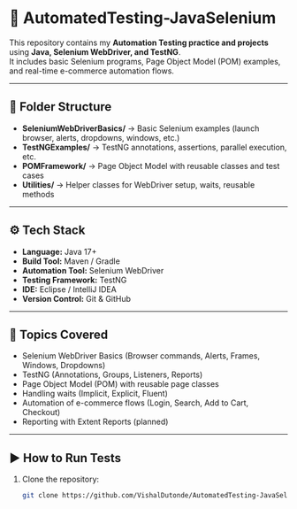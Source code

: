 # 🚀 AutomatedTesting-JavaSelenium

This repository contains my **Automation Testing practice and projects** using **Java, Selenium WebDriver, and TestNG**.  
It includes basic Selenium programs, Page Object Model (POM) examples, and real-time e-commerce automation flows.  

---

## 📂 Folder Structure
- **SeleniumWebDriverBasics/** → Basic Selenium examples (launch browser, alerts, dropdowns, windows, etc.)  
- **TestNGExamples/** → TestNG annotations, assertions, parallel execution, etc.  
- **POMFramework/** → Page Object Model with reusable classes and test cases  
- **Utilities/** → Helper classes for WebDriver setup, waits, reusable methods  

---

## ⚙️ Tech Stack
- **Language:** Java 17+  
- **Build Tool:** Maven / Gradle  
- **Automation Tool:** Selenium WebDriver  
- **Testing Framework:** TestNG  
- **IDE:** Eclipse / IntelliJ IDEA  
- **Version Control:** Git & GitHub  

---

## 📘 Topics Covered
- Selenium WebDriver Basics (Browser commands, Alerts, Frames, Windows, Dropdowns)  
- TestNG (Annotations, Groups, Listeners, Reports)  
- Page Object Model (POM) with reusable page classes  
- Handling waits (Implicit, Explicit, Fluent)  
- Automation of e-commerce flows (Login, Search, Add to Cart, Checkout)  
- Reporting with Extent Reports (planned)  

---

## ▶️ How to Run Tests
1. Clone the repository:  
   ```bash
   git clone https://github.com/VishalDutonde/AutomatedTesting-JavaSelenium.git
